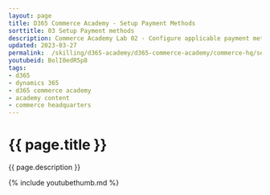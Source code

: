```yaml
---
layout: page
title: D365 Commerce Academy - Setup Payment Methods
sorttitle: 03 Setup Payment methods
description: Commerce Academy Lab 02 - Configure applicable payment methods (type of cards - loyalty cards, gift cards, credit cards) for the newly created online store.
updated: 2023-03-27
permalink:  /skilling/d365-academy/d365-commerce-academy/commerce-hq/setuppaymentmethods
youtubeid: BolI0edR5p8
tags: 
- d365
- dynamics 365
- d365 commerce academy
- academy content
- commerce headquarters
---
```


# {{ page.title }}

{{ page.description }}

{% include youtubethumb.md %}